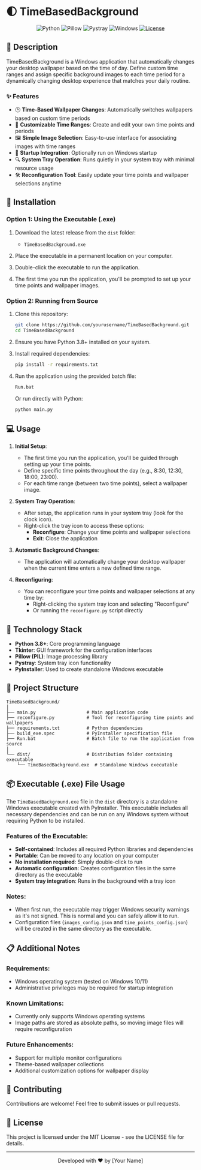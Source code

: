 # 🌓 TimeBasedBackground

<div align="center">
  
  ![Python](https://img.shields.io/badge/Python-3.8+-blue.svg?logo=python&logoColor=white)
  ![Pillow](https://img.shields.io/badge/Pillow-8.0.0+-yellow.svg?logo=python&logoColor=white)
  ![Pystray](https://img.shields.io/badge/Pystray-0.17.0+-green.svg?logo=python&logoColor=white)
  ![Windows](https://img.shields.io/badge/Platform-Windows-blue.svg?logo=windows&logoColor=white)
  [![License](https://img.shields.io/badge/License-MIT-purple.svg)](LICENSE)
  
</div>

## 📝 Description

TimeBasedBackground is a Windows application that automatically changes your desktop wallpaper based on the time of day. Define custom time ranges and assign specific background images to each time period for a dynamically changing desktop experience that matches your daily routine.

### ✨ Features

-   🕒 **Time-Based Wallpaper Changes**: Automatically switches wallpapers based on custom time periods
-   🔄 **Customizable Time Ranges**: Create and edit your own time points and periods
-   🖼️ **Simple Image Selection**: Easy-to-use interface for associating images with time ranges
-   🚀 **Startup Integration**: Optionally run on Windows startup
-   🔍 **System Tray Operation**: Runs quietly in your system tray with minimal resource usage
-   🛠️ **Reconfiguration Tool**: Easily update your time points and wallpaper selections anytime

## 🚀 Installation

### Option 1: Using the Executable (.exe)

1. Download the latest release from the `dist` folder:

    - `TimeBasedBackground.exe`

2. Place the executable in a permanent location on your computer.

3. Double-click the executable to run the application.

4. The first time you run the application, you'll be prompted to set up your time points and wallpaper images.

### Option 2: Running from Source

1. Clone this repository:

    ```bash
    git clone https://github.com/yourusername/TimeBasedBackground.git
    cd TimeBasedBackground
    ```

2. Ensure you have Python 3.8+ installed on your system.

3. Install required dependencies:

    ```bash
    pip install -r requirements.txt
    ```

4. Run the application using the provided batch file:

    ```bash
    Run.bat
    ```

    Or run directly with Python:

    ```bash
    python main.py
    ```

## 💻 Usage

1. **Initial Setup**:

    - The first time you run the application, you'll be guided through setting up your time points.
    - Define specific time points throughout the day (e.g., 8:30, 12:30, 18:00, 23:00).
    - For each time range (between two time points), select a wallpaper image.

2. **System Tray Operation**:

    - After setup, the application runs in your system tray (look for the clock icon).
    - Right-click the tray icon to access these options:
        - **Reconfigure**: Change your time points and wallpaper selections
        - **Exit**: Close the application

3. **Automatic Background Changes**:
    - The application will automatically change your desktop wallpaper when the current time enters a new defined time range.
4. **Reconfiguring**:
    - You can reconfigure your time points and wallpaper selections at any time by:
        - Right-clicking the system tray icon and selecting "Reconfigure"
        - Or running the `reconfigure.py` script directly

## 🔧 Technology Stack

-   **Python 3.8+**: Core programming language
-   **Tkinter**: GUI framework for the configuration interfaces
-   **Pillow (PIL)**: Image processing library
-   **Pystray**: System tray icon functionality
-   **PyInstaller**: Used to create standalone Windows executable

## 📂 Project Structure

```
TimeBasedBackground/
│
├── main.py                   # Main application code
├── reconfigure.py            # Tool for reconfiguring time points and wallpapers
├── requirements.txt          # Python dependencies
├── build_exe.spec            # PyInstaller specification file
├── Run.bat                   # Batch file to run the application from source
│
└── dist/                     # Distribution folder containing executable
    └── TimeBasedBackground.exe  # Standalone Windows executable
```

## 📦 Executable (.exe) File Usage

The `TimeBasedBackground.exe` file in the `dist` directory is a standalone Windows executable created with PyInstaller. This executable includes all necessary dependencies and can be run on any Windows system without requiring Python to be installed.

### Features of the Executable:

-   **Self-contained**: Includes all required Python libraries and dependencies
-   **Portable**: Can be moved to any location on your computer
-   **No installation required**: Simply double-click to run
-   **Automatic configuration**: Creates configuration files in the same directory as the executable
-   **System tray integration**: Runs in the background with a tray icon

### Notes:

-   When first run, the executable may trigger Windows security warnings as it's not signed. This is normal and you can safely allow it to run.
-   Configuration files (`images_config.json` and `time_points_config.json`) will be created in the same directory as the executable.

## 📋 Additional Notes

### Requirements:

-   Windows operating system (tested on Windows 10/11)
-   Administrative privileges may be required for startup integration

### Known Limitations:

-   Currently only supports Windows operating systems
-   Image paths are stored as absolute paths, so moving image files will require reconfiguration

### Future Enhancements:

-   Support for multiple monitor configurations
-   Theme-based wallpaper collections
-   Additional customization options for wallpaper display

## 🤝 Contributing

Contributions are welcome! Feel free to submit issues or pull requests.

## 📄 License

This project is licensed under the MIT License - see the LICENSE file for details.

---

<div align="center">
  
  Developed with ❤️ by [Your Name]
  
</div>

